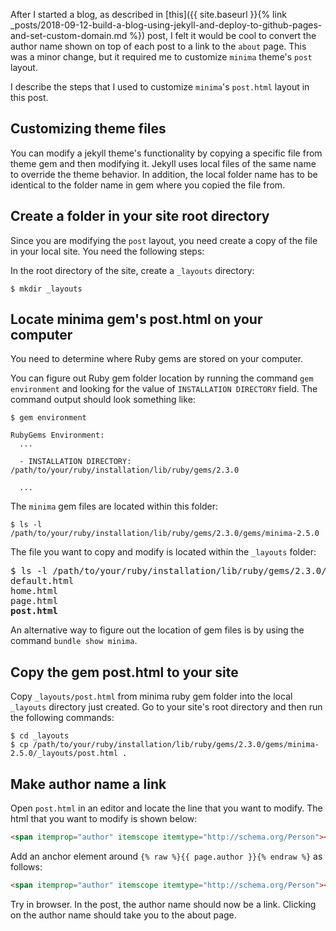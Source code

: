 ---
---
After I started a blog, as described in
[this]({{ site.baseurl }}{% link _posts/2018-09-12-build-a-blog-using-jekyll-and-deploy-to-github-pages-and-set-custom-domain.md %})
post, I felt it would be cool to convert the author name shown on top of each post
to a link to the `about` page. This was a minor change, but it required me to
customize `minima` theme's `post` layout.

I describe the steps that I used to customize `minima`'s `post.html` layout in
this post.

## Customizing theme files
You can modify a jekyll theme's functionality by copying a specific file
from theme gem and then modifying it. Jekyll uses local files of the same name
to override the theme behavior. In addition, the local folder name has to be
identical to the folder name in gem where you copied the file from.

## Create a folder in your site root directory
Since you are modifying the `post` layout, you need create a copy of the file
in your local site. You need the following steps:

In the root directory of the site, create a `_layouts` directory:

```
$ mkdir _layouts
```

## Locate minima gem's post.html on your computer
You need to determine where Ruby gems are stored on your computer.

You can figure out Ruby gem folder location by running the command
`gem environment` and looking for the value of `INSTALLATION DIRECTORY`
field. The command output should look something like:

```
$ gem environment

RubyGems Environment:
  ...

  - INSTALLATION DIRECTORY: /path/to/your/ruby/installation/lib/ruby/gems/2.3.0

  ...

```

The `minima` gem files are located within this folder:

```
$ ls -l /path/to/your/ruby/installation/lib/ruby/gems/2.3.0/gems/minima-2.5.0
```

The file you want to copy and modify is located within the `_layouts` folder:

<pre>
$ ls -l /path/to/your/ruby/installation/lib/ruby/gems/2.3.0/gems/minima-2.5.0/_layouts
default.html
home.html
page.html
<b>post.html</b>
</pre>

An alternative way to figure out the location of gem files is by using the
command `bundle show minima`.

## Copy the gem post.html to your site
Copy `_layouts/post.html` from minima ruby gem folder into the local
`_layouts` directory just created. Go to your site's root directory
and then run the following commands:

```
$ cd _layouts
$ cp /path/to/your/ruby/installation/lib/ruby/gems/2.3.0/gems/minima-2.5.0/_layouts/post.html .
```

## Make author name a link

Open `post.html` in an editor and locate the line that you want to modify. The html
that you want to modify is shown below:

```html
<span itemprop="author" itemscope itemtype="http://schema.org/Person"><span class="p-author h-card" itemprop="name">{{ page.author }}</span></span>
```

Add an anchor element around `{% raw %}{{ page.author }}{% endraw %}` as follows:

```html
<span itemprop="author" itemscope itemtype="http://schema.org/Person"><span class="p-author h-card" itemprop="name"><a href="/about.html">{{ page.author }}</a></span></span>
```

Try in browser. In the post, the author name should now be a link. Clicking
on the author name should take you to the about page.

